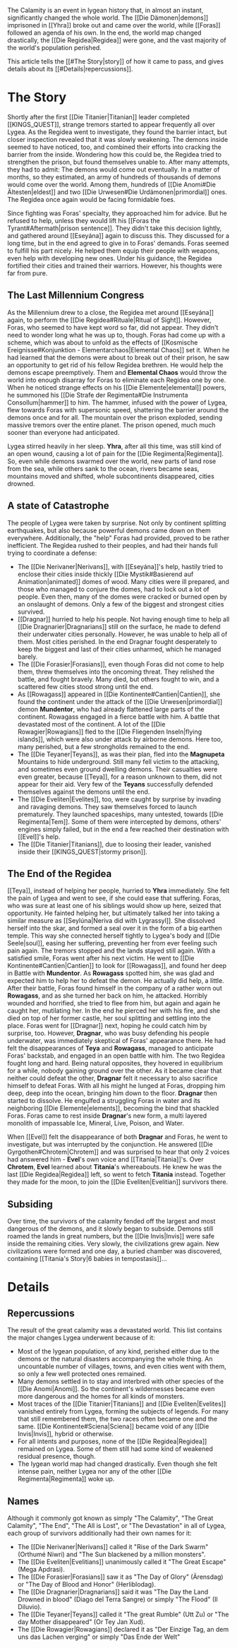 The Calamity is an event in lygean history that, in almost an instant, significantly changed the whole world. The [[Die Dämonen|demons]] imprisoned in [[Yhra]] broke out and came over the world, while [[Foras]] followed an agenda of his own. In the end, the world map changed drastically, the [[Die Regidea|Regidea]] were gone, and the vast majority of the world's population perished.

This article tells the [[#The Story|story]] of how it came to pass, and gives details about its [[#Details|repercussions]].
# The Story
Shortly after the first [[Die Titanier|Titanian]] leader completed [[KINGS_QUEST]], strange tremors started to appear frequently all over Lygea. As the Regidea went to investigate, they found the barrier intact, but closer inspection revealed that it was slowly weakening.
The demons inside seemed to have noticed, too, and combined their efforts into cracking the barrier from the inside. Wondering how this could be, the Regidea tried to strengthen the prison, but found themselves unable to. After many attempts, they had to admit: The demons would come out eventually.
In a matter of months, so they estimated, an army of hundreds of thousands of demons would come over the world. Among them, hundreds of [[Die Anomi#Die Ältesten|eldest]] and two [[Die Urwesen#Die Urdämonen|primordial]] ones. The Regidea once again would be facing formidable foes.

Since fighting was Foras' specialty, they approached him for advice. But he refused to help, unless they would lift his [[Foras the Tyrant#Aftermath|prison sentence]]. They didn't take this decision lightly, and gathered around [[Eseyána]] again to discuss this. They discussed for a long time, but in the end agreed to give in to Foras' demands.
Foras seemed to fulfill his part nicely. He helped them equip their people with weapons, even help with developing new ones. Under his guidance, the Regidea fortified their cities and trained their warriors. However, his thoughts were far from pure.  
## The Last Millennium Congress
As the Millennium drew to a close, the Regidea met around [[Eseyána]] again, to perform the [[Die Regidea#Rituale|Ritual of Sight]]. However, Foras, who seemed to have kept word so far, did not appear. They didn't need to wonder long what he was up to, though.
Foras had come up with a scheme, which was about to unfold as the effects of [[Kosmische Ereignisse#Konjunktion - Elementarchaos|Elemental Chaos]] set it. When he had learned that the demons were about to break out of their prison, he saw an opportunity to get rid of his fellow Regidea brethren. He would help the demons escape preemptively. Them and **Elemental Chaos** would throw the world into enough disarray for Foras to eliminate each Regidea one by one.
When he noticed strange effects on his [[Die Elemente|elemental]] powers, he summoned his [[Die Strafe der Regimenta#Die Instrumenta Consollum|hammer]] to him. The hammer, infused with the power of Lygea, flew towards Foras with supersonic speed, shattering the barrier around the demons once and for all. The mountain over the prison exploded, sending massive tremors over the entire planet. The prison opened, much much sooner than everyone had anticipated.

Lygea stirred heavily in her sleep. **Yhra**, after all this time, was still kind of an open wound, causing a lot of pain for the [[Die Regimenta|Regimenta]]. So, even while demons swarmed over the world, new parts of land rose from the sea, while others sank to the ocean, rivers became seas, mountains moved and shifted, whole subcontinents disappeared, cities drowned.
## A state of Catastrophe
The people of Lygea were taken by surprise. Not only by continent splitting earthquakes, but also because powerful demons came down on them everywhere. Additionally, the "help" Foras had provided, proved to be rather inefficient. The Regidea rushed to their peoples, and had their hands full trying to coordinate a defense:
- The [[Die Nerivaner|Nerivans]], with [[Eseyána]]'s help, hastily tried to enclose their cities inside thickly [[Die Mystik#Basierend auf Animation|animated]] domes of wood. Many cities were ill prepared, and those who managed to conjure the domes, had to lock out a lot of people. Even then, many of the domes were cracked or burned open by an onslaught of demons. Only a few of the biggest and strongest cities survived.
- [[Dragnar]] hurried to help his people. Not having enough time to help all [[Die Dragnarier|Dragnarians]] still on the surface, he made to defend their underwater cities personally. However, he was unable to help all of them. Most cities perished. In the end Dragnar fought desperately to keep the biggest and last of their cities unharmed, which he managed barely.    
- The [[Die Forasier|Forasians]], even though Foras did not come to help them, threw themselves into the oncoming threat. They relished the battle, and fought bravely. Many died, but others fought to win, and a scattered few cities stood strong until the end.
- As [[Rowagass]] appeared in [[Die Kontinente#Cantien|Cantien]], she found the continent under the attack of the [[Die Urwesen|primordial]] demon **Mundentor**, who had already flattened large parts of the continent. Rowagass engaged in a fierce battle with him. A battle that devastated most of the continent. A lot of the [[Die Rowagier|Rowagians]] fled to the [[Die Fliegenden Inseln|flying islands]], which were also under attack by airborne demons. Here too, many perished, but a few strongholds remained to the end.
- The [[Die Teyaner|Teyans]], as was their plan, fled into the **Magnupeta** Mountains to hide underground. Still many fell victim to the attacking, and sometimes even ground dwelling demons. Their casualties were even greater, because [[Teya]], for a reason unknown to them, did not appear for their aid. Very few of the **Teyans** successfully defended themselves against the demons until the end.    
- The [[Die Eveliten|Evelites]], too, were caught by surprise by invading and ravaging demons. They saw themselves forced to launch prematurely. They launched spaceships, many untested, towards [[Die Regimenta|Tem]]. Some of them were intercepted by demons, others' engines simply failed, but in the end a few reached their destination with [[Evel]]'s help.
- The [[Die Titanier|Titanians]], due to loosing their leader, vanished inside their [[KINGS_QUEST|stormy prison]].
## The End of the Regidea
[[Teya]], instead of helping her people, hurried to **Yhra** immediately. She felt the pain of Lygea and went to see, if she could ease that suffering. Foras, who was sure at least one of his siblings would show up here, seized that opportunity. He fainted helping her, but ultimately talked her into taking a similar measure as [[Seylúna|Neriva did with Lygrassyl]]. She dissolved herself into the skar, and formed a seal over it in the form of a big earthen temple. This way she connected herself tightly to Lygea's body and [[Die Seele|soul]], easing her suffering, preventing her from ever feeling such pain again. 
The tremors stopped and the lands stayed still again. With a satisfied smile, Foras went after his next victim.
He went to [[Die Kontinente#Cantien|Cantien]] to look for [[Rowagass]], and found her deep in Battle with **Mundentor**. As **Rowagass** spotted him, she was glad and expected him to help her to defeat the demon. He actually did help, a little. After their battle, Foras found himself in the company of a rather worn out **Rowagass**, and as she turned her back on him, he attacked. Horribly wounded and horrified, she tried to flee from him, but again and again he caught her, mutilating her. In the end he pierced her with his fire, and she died on top of her former castle, her soul splitting and settling into the place.
Foras went for [[Dragnar]] next, hoping he could catch him by surprise, too. However, **Dragnar**, who was busy defending his people underwater, was immediately skeptical of Foras' appearance there. He had felt the disappearances of **Teya** and **Rowagass**, managed to anticipate Foras' backstab, and engaged in an open battle with him. The two Regidea fought long and hard. Being natural opposites, they hovered in equilibrium for a while, nobody gaining ground over the other.
As it became clear that neither could defeat the other, **Dragnar** felt it necessary to also sacrifice himself to defeat Foras. With all his might he lunged at Foras, dropping him deep, deep into the ocean, bringing him down to the floor. **Dragnar** then started to dissolve. He engulfed a struggling Foras in water and its neighboring [[Die Elemente|elements]], becoming the bind that shackled Foras. Foras came to rest inside **Dragnar**'s new form, a multi layered monolith of impassable Ice, Mineral, Live, Poison, and Water.

When [[Evel]] felt the disappearance of both **Dragnar** and Foras, he went to investigate, but was interrupted by the conjunction. He answered [[Die Gyrgothen#Chrotem|Chrotem]] and was surprised to hear that only 2 voices had answered him - **Evel**'s own voice and [[Titania|Titania]]'s. Over **Chrotem**, **Evel** learned about **Titania**'s whereabouts. He knew he was the last [[Die Regidea|Regidea]] left, so went to fetch **Titania** instead. Together they made for the moon, to join the [[Die Eveliten|Evelitian]] survivors there.  
## Subsiding
Over time, the survivors of the calamity fended off the largest and most dangerous of the demons, and it slowly began to subside. Demons still roamed the lands in great numbers, but the [[Die Invis|Invis]] were safe inside the remaining cities. Very slowly, the civilizations grew again. New civilizations were formed and one day, a buried chamber was discovered, containing [[Titania's Story|6 babies in tempostasis]]…
# Details
## Repercussions
The result of the great calamity was a devastated world. This list contains the major changes Lygea underwent because of it:
- Most of the lygean population, of any kind, perished either due to the demons or the natural disasters accompanying the whole thing. An uncountable number of villages, towns, and even cities went with them, so only a few well protected ones remained.
- Many demons settled in to stay and interbred with other species of the [[Die Anomi|Anomi]]. So the continent's wildernesses became even more dangerous and the homes for all kinds of monsters.
- Most traces of the [[Die Titanier|Titanians]] and [[Die Eveliten|Evelites]] vanished entirely from Lygea, forming the subjects of legends. For many that still remembered them, the two races often became one and the same. [[Die Kontinente#Sciena|Sciena]] became void of any [[Die Invis|Invis]], hybrid or otherwise.
- For all intents and purposes, none of the [[Die Regidea|Regidea]] remained on Lygea. Some of them still had some kind of weakened residual presence, though.
- The lygean world map had changed drastically. Even though she felt intense pain, neither Lygea nor any of the other [[Die Regimenta|Regimenta]] woke up.
## Names
Although it commonly got known as simply "The Calamity", "The Great Calamity", "The End", "The All is Lost", or "The Devastation" in all of Lygea, each group of survivors additionally had their own names for it:
- The [[Die Nerivaner|Nerivans]] called it "Rise of the Dark Swarm" (Orthumé Niwri) and "The Sun blackened by a million monsters".
- The [[Die Eveliten|Evelitians]] unanimously called it "The Great Escape" (Mega Apdrasi).
- The [[Die Forasier|Forasians]] saw it as "The Day of Glory" (Ärensdag) or "The Day of Blood and Honor" (Herliblodag).
- The [[Die Dragnarier|Dragnarians]] said it was "The Day the Land Drowned in blood" (Diago del Terra Sangre) or simply "The Flood" (Il Diluvio).
- The [[Die Teyaner|Teyans]] called it "The great Rumble" (Utt Zu) or "The day Mother disappeared" (Or Tey Jan Xud).
- The [[Die Rowagier|Rowagians]] declared it as "Der Einzige Tag, an dem uns das Lachen verging" or simply "Das Ende der Welt"

